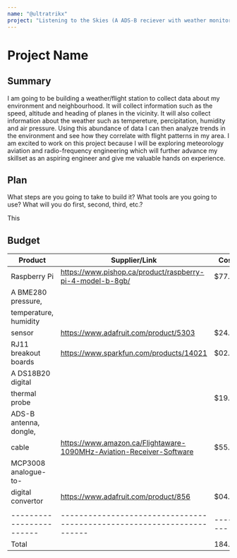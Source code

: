 ```yaml
---
name: "@ultratrikx"
project: "Listening to the Skies (A ADS-B reciever with weather monitoring tools)"
---
```


# Project Name

## Summary

I am going to be building a weather/flight station to collect data about my environment and neighbourhood. It will collect information such as the speed, altitude and heading of planes in the vicinity. It will also collect information about the weather such as tempereture, percipitation, humidity and air pressure. Using this abundance of data I can then analyze trends in the environment and see how they correlate with flight patterns in my area. I am excited to work on this project because I will be exploring meteorology aviation and radio-frequency engineering which will further advance my skillset as an aspiring engineer and give me valuable hands on experience.

## Plan

What steps are you going to take to build it? What tools are you going to use? What will you do first, second, third, etc.?

This 

## Budget

| Product                | Supplier/Link                                                        | Cost   |
| ---------------------- | -------------------------------------------------------------------- | ------ |
| Raspberry Pi           | https://www.pishop.ca/product/raspberry-pi-4-model-b-8gb/            | $77.06 |
| A BME280 pressure,     |                                                                      |        |
| temperature, humidity  |                                                                      |        |
| sensor                 | https://www.adafruit.com/product/5303                                | $24.95 |
| RJ11 breakout boards   | https://www.sparkfun.com/products/14021                              | $02.10 |
| A DS18B20 digital      |                                                                      |        |
| thermal probe          |                                                                      | $19.95 |
| ADS-B antenna, dongle, |                                                                      |        |
| cable                  | https://www.amazon.ca/Flightaware-1090MHz-Aviation-Receiver-Software | $55.51 |
| MCP3008 analogue-to-   |                                                                      |        |
| digital convertor      | https://www.adafruit.com/product/856                                 | $04.50 |
|                        |                                                                      |        |
|------------------------|----------------------------------------------------------------------|--------|
| Total                  |                                                                      | 184.07 |
